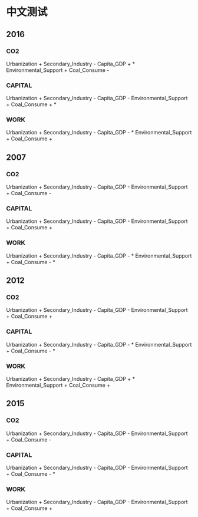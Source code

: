 # 中文测试

## 2016

### CO2
Urbanization \+ 
Secondary_Industry \-
Capita_GDP \+ *
Environmental_Support \+
Coal_Consume \-

### CAPITAL
Urbanization \+
Secondary_Industry \-
Capita_GDP \-
Environmental_Support \+
Coal_Consume \+ *

### WORK
Urbanization \+
Secondary_Industry \-
Capita_GDP \- *
Environmental_Support \+
Coal_Consume \+

## 2007

### CO2
Urbanization \+
Secondary_Industry \-
Capita_GDP \-
Environmental_Support \+
Coal_Consume \-

### CAPITAL
Urbanization \+
Secondary_Industry \-
Capita_GDP \-
Environmental_Support \+
Coal_Consume \+

### WORK
Urbanization \+
Secondary_Industry \-
Capita_GDP \- *
Environmental_Support \+
Coal_Consume \- *

## 2012

### CO2
Urbanization \+
Secondary_Industry \-
Capita_GDP \-
Environmental_Support \+
Coal_Consume \+

### CAPITAL
Urbanization \+
Secondary_Industry \-
Capita_GDP \- *
Environmental_Support \+
Coal_Consume \- *

### WORK
Urbanization \+
Secondary_Industry \-
Capita_GDP \+ *
Environmental_Support \+
Coal_Consume \+


## 2015

### CO2
Urbanization \+
Secondary_Industry \-
Capita_GDP \-
Environmental_Support \+
Coal_Consume \-

### CAPITAL
Urbanization \+
Secondary_Industry \-
Capita_GDP \-
Environmental_Support \+
Coal_Consume \- *

### WORK
Urbanization \+
Secondary_Industry \-
Capita_GDP \-
Environmental_Support \+
Coal_Consume \+